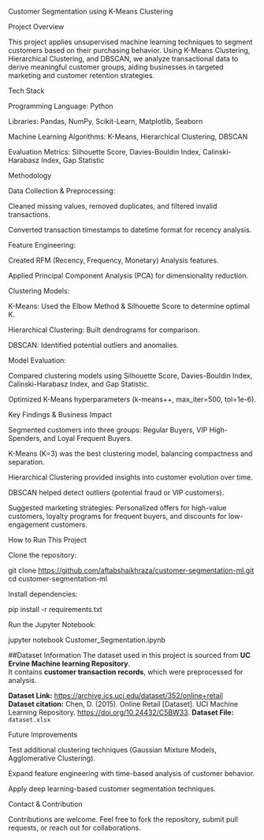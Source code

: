Customer Segmentation using K-Means Clustering

Project Overview

This project applies unsupervised machine learning techniques to segment customers based on their purchasing behavior. Using K-Means Clustering, Hierarchical Clustering, and DBSCAN, we analyze transactional data to derive meaningful customer groups, aiding businesses in targeted marketing and customer retention strategies.

Tech Stack

Programming Language: Python

Libraries: Pandas, NumPy, Scikit-Learn, Matplotlib, Seaborn

Machine Learning Algorithms: K-Means, Hierarchical Clustering, DBSCAN

Evaluation Metrics: Silhouette Score, Davies-Bouldin Index, Calinski-Harabasz Index, Gap Statistic

Methodology

Data Collection & Preprocessing:

Cleaned missing values, removed duplicates, and filtered invalid transactions.

Converted transaction timestamps to datetime format for recency analysis.

Feature Engineering:

Created RFM (Recency, Frequency, Monetary) Analysis features.

Applied Principal Component Analysis (PCA) for dimensionality reduction.

Clustering Models:

K-Means: Used the Elbow Method & Silhouette Score to determine optimal K.

Hierarchical Clustering: Built dendrograms for comparison.

DBSCAN: Identified potential outliers and anomalies.

Model Evaluation:

Compared clustering models using Silhouette Score, Davies-Bouldin Index, Calinski-Harabasz Index, and Gap Statistic.

Optimized K-Means hyperparameters (k-means++, max_iter=500, tol=1e-6).

Key Findings & Business Impact

Segmented customers into three groups: Regular Buyers, VIP High-Spenders, and Loyal Frequent Buyers.

K-Means (K=3) was the best clustering model, balancing compactness and separation.

Hierarchical Clustering provided insights into customer evolution over time.

DBSCAN helped detect outliers (potential fraud or VIP customers).

Suggested marketing strategies: Personalized offers for high-value customers, loyalty programs for frequent buyers, and discounts for low-engagement customers.

How to Run This Project

Clone the repository:

git clone https://github.com/aftabshaikhraza/customer-segmentation-ml.git
cd customer-segmentation-ml

Install dependencies:

pip install -r requirements.txt

Run the Jupyter Notebook:

jupyter notebook Customer_Segmentation.ipynb

##Dataset Information
The dataset used in this project is sourced from **UC Ervine Machine learning Repository**.  
It contains **customer transaction records**, which were preprocessed for analysis.  

**Dataset Link:** https://archive.ics.uci.edu/dataset/352/online+retail  
**Dataset citation:** Chen, D. (2015). Online Retail [Dataset]. UCI Machine Learning Repository. https://doi.org/10.24432/C5BW33.
**Dataset File:** `dataset.xlsx`

Future Improvements

Test additional clustering techniques (Gaussian Mixture Models, Agglomerative Clustering).

Expand feature engineering with time-based analysis of customer behavior.

Apply deep learning-based customer segmentation techniques.

Contact & Contribution

Contributions are welcome. Feel free to fork the repository, submit pull requests, or reach out for collaborations.


